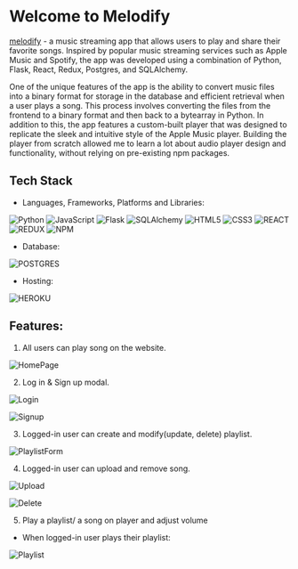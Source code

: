 # Welcome to Melodify 

[melodify](https://melodify.herokuapp.com/) - a music streaming app that allows users to play and share their favorite songs. Inspired by popular music streaming services such as Apple Music and Spotify, the app was developed using a combination of Python, Flask, React, Redux, Postgres, and SQLAlchemy.

One of the unique features of the app is the ability to convert music files into a binary format for storage in the database and efficient retrieval when a user plays a song. This process involves converting the files from the frontend to a binary format and then back to a bytearray in Python. In addition to this, the app features a custom-built player that was designed to replicate the sleek and intuitive style of the Apple Music player. Building the player from scratch allowed me to learn a lot about audio player design and functionality, without relying on pre-existing npm packages. 

## Tech Stack
- Languages, Frameworks, Platforms and Libraries: 

![Python](https://img.shields.io/badge/Python-3776AB?style=for-the-badge&logo=python&logoColor=white)
![JavaScript](https://img.shields.io/badge/JavaScript-323330?style=for-the-badge&logo=javascript&logoColor=F7DF1E)
![Flask](https://img.shields.io/badge/Flask-000000?style=for-the-badge&logo=flask&logoColor=white)
![SQLAlchemy](https://camo.githubusercontent.com/e18458350ba6d97944dab16d2e1ab671737257f45dd4ebae220093c72a660a4b/68747470733a2f2f696d672e736869656c64732e696f2f62616467652f73716c616c6368656d792545322541302538302545322541302538302545322541302538302545322541302538302d3432343234323f7374796c653d666f722d7468652d6261646765266c6f676f3d61636164656d6961266c6f676f436f6c6f723d643731663030)
![HTML5](https://img.shields.io/badge/HTML5-E34F26?style=for-the-badge&logo=html5&logoColor=white)
![CSS3](https://img.shields.io/badge/CSS3-1572B6?style=for-the-badge&logo=css3&logoColor=white)
![REACT](https://img.shields.io/badge/React-20232A?style=for-the-badge&logo=react&logoColor=61DAFB)
![REDUX](https://img.shields.io/badge/Redux-593D88?style=for-the-badge&logo=redux&logoColor=white)
![NPM](https://img.shields.io/badge/NPM-%23000000.svg?style=for-the-badge&logo=npm&logoColor=white)


- Database:

![POSTGRES](https://img.shields.io/badge/PostgreSQL-316192?style=for-the-badge&logo=postgresql&logoColor=white)

- Hosting:

![HEROKU](https://img.shields.io/badge/Heroku-430098?style=for-the-badge&logo=heroku&logoColor=white)


## Features: 

1. All users can play song on the website. 

![HomePage](https://live.staticflickr.com/65535/52608402168_2e2517c500_b.jpg)

2. Log in & Sign up modal. 

![Login](https://live.staticflickr.com/65535/52607922121_c74b05e409_b.jpg)

![Signup](https://live.staticflickr.com/65535/52607420647_11cfa0e9a6_b.jpg)

3. Logged-in user can create and modify(update, delete) playlist. 

![PlaylistForm](https://live.staticflickr.com/65535/52608341910_3aedbda5ee_b.jpg)

4. Logged-in user can upload and remove song. 

![Upload](https://live.staticflickr.com/65535/52608422203_39ced0f793_h.jpg)

![Delete](https://live.staticflickr.com/65535/52608422158_32760350dc_h.jpg)

5. Play a playlist/ a song on player and adjust volume

- When logged-in user plays their playlist:

![Playlist](https://live.staticflickr.com/65535/52607405427_41bc7841aa_b.jpg)
